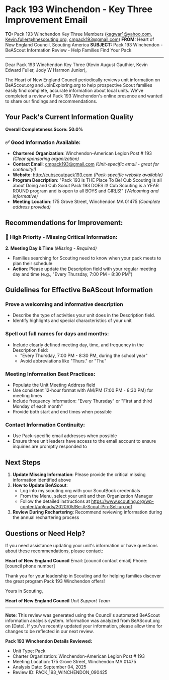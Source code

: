 # Pack 193 Winchendon - Key Three Improvement Email

**TO:** Pack 193 Winchendon Key Three Members (kagwar1@yahoo.com, Kevin.fuller@hnescouting.org, cmpack193@gmail.com)
**FROM:** Heart of New England Council, Scouting America
**SUBJECT:** Pack 193 Winchendon - BeAScout Information Review - Help Families Find Your Pack

---

Dear Pack 193 Winchendon Key Three (Kevin August Gauthier, Kevin Edward Fuller, Jody W Harmon Junior),

The Heart of New England Council periodically reviews unit information on BeAScout.org and JoinExploring.org to help prospective Scout families easily find complete, accurate information about local units. We've completed a review of Pack 193 Winchendon's online presence and wanted to share our findings and recommendations.

## Your Pack's Current Information Quality

**Overall Completeness Score: 50.0%**

### ✅ **Good Information Available:**
- **Chartered Organization**: Winchendon-American Legion Post # 193 *(Clear sponsoring organization)*
- **Contact Email**: cmpack193@gmail.com *(Unit-specific email - great for continuity!)*
- **Website**: http://cubscoutpack193.com *(Pack-specific website available)*
- **Program Description**: "Pack 193 is THE Place To Be! Cub Scouting is all about Doing and Cub Scout Pack 193 DOES it! Cub Scouting is a YEAR ROUND program and is open to all BOYS and GIRLS!" *(Welcoming and informative)*
- **Meeting Location**: 175 Grove Street, Winchendon MA 01475 *(Complete address provided)*

## Recommendations for Improvement:

### 🔴 **High Priority - Missing Critical Information:**

**2. Meeting Day & Time** *(Missing - Required)*
- Families searching for Scouting need to know when your pack meets to plan their schedule
- **Action**: Please update the Description field with your regular meeting day and time (e.g., "Every Thursday, 7:00 PM - 8:30 PM")

## Guidelines for Effective BeAScout Information

### **Prove a welcoming and informative description**
- Describe the type of activities your unit does in the Description field.
- Identify highlights and special characteristics of your unit

### **Spell out full names for days and months:**
- Include clearly defined meeting day, time, and frequency in the Description field:
  - "Every Thursday, 7:00 PM - 8:30 PM, during the school year"
  - Avoid abbreviations like "Thurs." or "Thu"

### **Meeting Information Best Practices:**
- Populate the Unit Meeting Address field
- Use consistent 12-hour format with AM/PM (7:00 PM - 8:30 PM) for meeting times
- Include frequency information: "Every Thursday" or "First and third Monday of each month"
- Provide both start and end times when possible

### **Contact Information Continuity:**
- Use Pack-specific email addresses when possible
- Ensure three unit leaders have access to the email account to ensure inquiries are promptly responded to

## Next Steps

1. **Update Missing Information**: Please provide the critical missing information identified above
2. **How to Update BeAScout**: 
   - Log into my.scouting.org with your ScoutBook credentials
   - From the Menu, select your unit and then Organization Manager
   - Follow the detailed instructions at
     https://www.scouting.org/wp-content/uploads/2020/05/Be-A-Scout-Pin-Set-up.pdf
3. **Review During Rechartering**: Recommend reviewing information during the annual rechartering process

## Questions or Need Help?

If you need assistance updating your unit's information or have questions about these recommendations, please contact:

**Heart of New England Council**
Email: [council contact email]
Phone: [council phone number]

Thank you for your leadership in Scouting and for helping families discover the great program Pack 193 Winchendon offers!

Yours in Scouting,

**Heart of New England Council**
*Unit Support Team*

---

**Note**: This review was generated using the Council's automated BeAScout information analysis system. Information was analyzed from BeAScout.org on [Date]. If you've recently updated your information, please allow time for changes to be reflected in our next review.

**Pack 193 Winchendon Details Reviewed:**
- Unit Type: Pack
- Charter Organization: Winchendon-American Legion Post # 193
- Meeting Location: 175 Grove Street, Winchendon MA 01475
- Analysis Date: September 04, 2025
- Review ID: PACK_193_WINCHENDON_090425